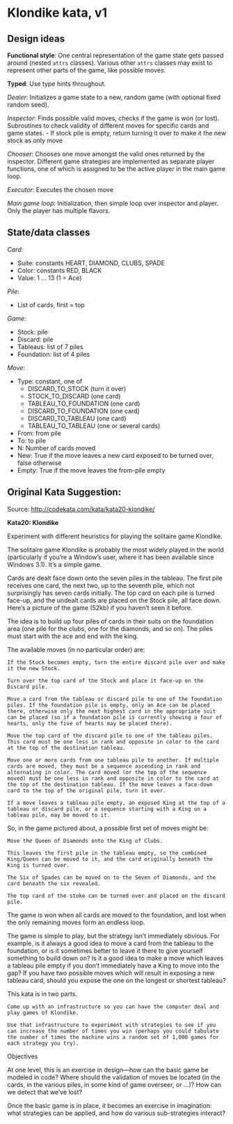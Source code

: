 Klondike kata, v1
=================

Design ideas
------------

**Functional style**: One central representation of the game state gets passed around (nested `attrs` classes).
Various other `attrs` classes may exist to represent other parts of the game, like possible moves.

**Typed**: Use type hints throughout.

*Dealer*: Initializes a game state to a new, random game (with optional fixed random seed).

*Inspector*: Finds possible valid moves, checks if the game is won (or lost).
Subroutines to check validity of different moves for specific cards and game states.
    - If stock pile is empty, return turning it over to make it the new stock as only move

*Chooser*: Chooses one move amongst the valid ones returned by the inspector. 
Different game strategies are implemented as separate player functions, one of which is assigned to be the
active player in the main game loop.

*Executor*: Executes the chosen move

*Main game loop*: Initialization, then simple loop over inspector and player. Only the player has multiple flavors.


State/data classes
------------------

*Card*: 
- Suite: constants HEART, DIAMOND, CLUBS, SPADE
- Color: constants RED, BLACK
- Value: 1 ... 13 (1 = Ace)

*Pile*:
- List of cards, first = top

*Game*:
- Stock: pile
- Discard: pile
- Tableaus: list of 7 piles
- Foundation: list of 4 piles

*Move*:
- Type: constant, one of 
    * DISCARD_TO_STOCK (turn it over)
    * STOCK_TO_DISCARD (one card)
    * TABLEAU_TO_FOUNDATION (one card)
    * DISCARD_TO_FOUNDATION (one card)
    * DISCARD_TO_TABLEAU (one card)
    * TABLEAU_TO_TABLEAU (one or several cards)
- From: from pile
- To: to pile
- N: Number of cards moved
- New: True if the move leaves a new card exposed to be turned over, false otherwise
- Empty: True if the move leaves the from-pile empty


Original Kata Suggestion:
-------------------------

Source: http://codekata.com/kata/kata20-klondike/

**Kata20: Klondike**

Experiment with different heuristics for playing the solitaire game Klondike.

The solitaire game Klondike is probably the most widely played in the world (particularly if you’re a Window’s user, where it has been available since Windows 3.1). It’s a simple game.

Cards are dealt face down onto the seven piles in the tableau. The first pile receives one card, the next two, up to the seventh pile, which not surprisingly has seven cards initially. The top card on each pile is turned face-up, and the undealt cards are placed on the Stock pile, all face down. Here’s a picture of the game (52kb) if you haven’t seen it before.

The idea is to build up four piles of cards in their suits on the foundation area (one pile for the clubs, one for the diamonds, and so on). The piles must start with the ace and end with the king.

The available moves (in no particular order) are:

    If the Stock becomes empty, turn the entire discard pile over and make it the new Stock.

    Turn over the top card of the Stock and place it face-up on the Discard pile.

    Move a card from the tableau or discard pile to one of the foundation piles. If the foundation pile is empty, only an Ace can be placed there, otherwise only the next highest card in the appropriate suit can be placed (so if a foundation pile is currently showing a four of hearts, only the five of hearts may be placed there).

    Move the top card of the discard pile to one of the tableau piles. This card must be one less in rank and opposite in color to the card at the top of the destination tableau.

    Move one or more cards from one tableau pile to another. If multiple cards are moved, they must be a sequence ascending in rank and alternating in color. The card moved (or the top of the sequence moved) must be one less in rank and opposite in color to the card at the top of the destination tableau. If the move leaves a face-down card to the top of the original pile, turn it over.

    If a move leaves a tableau pile empty, an exposed King at the top of a tableau or discard pile, or a sequence starting with a King on a tableau pile, may be moved to it.

So, in the game pictured about, a possible first set of moves might be:

    Move the Queen of Diamonds onto the King of Clubs.

    This leaves the first pile in the tableau empty, so the combined King/Queen can be moved to it, and the card originally beneath the King is turned over.

    The Six of Spades can be moved on to the Seven of Diamonds, and the card beneath the six revealed.

    The top card of the stoke can be turned over and placed on the discard pile.

The game is won when all cards are moved to the foundation, and lost when the only remaining moves form an endless loop.

The game is simple to play, but the strategy isn’t immediately obvious. For example, is it always a good idea to move a card from the tableau to the foundation, or is it sometimes better to leave it there to give yourself something to build down on? Is it a good idea to make a move which leaves a tableau pile empty if you don’t immediately have a King to move into the gap? If you have two possible moves which will result in exposing a new tableau card, should you expose the one on the longest or shortest tableau?

This kata is in two parts.

    Come up with an infrastructure so you can have the computer deal and play games of Klondike.

    Use that infrastructure to experiment with strategies to see if you can increase the number of times you win (perhaps you could tabulate the number of times the machine wins a random set of 1,000 games for each strategy you try).

Objectives

At one level, this is an exercise in design—how can the basic game be modeled in code? Where should the validation of moves be located (in the cards, in the various piles, in some kind of game overseer, or …)? How can we detect that we’ve lost?

Once the basic game is in place, it becomes an exercise in imagination: what strategies can be applied, and how do various sub-strategies interact?


